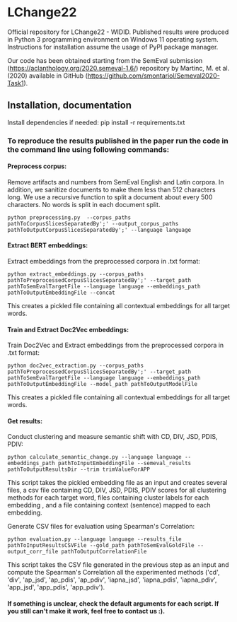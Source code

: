 # LChange22

Official repository for LChange22 - WIDID. Published results were produced in Python 3 programming environment on Windows 11 operating system. Instructions for installation assume the usage of PyPI package manager.<br/>

Our code has been obtained starting from the SemEval submission (https://aclanthology.org/2020.semeval-1.6/) repository by Martinc, M. et al. (2020) available in GitHub (https://github.com/smontariol/Semeval2020-Task1). 

## Installation, documentation ##

Install dependencies if needed: pip install -r requirements.txt

### To reproduce the results published in the paper run the code in the command line using following commands: ###

#### Preprocess corpus:<br/>

Remove artifacts and numbers from SemEval English and Latin corpora.  In addition, we sanitize documents to make them less than 512 characters long. 
We use a recursive function to split a document about every 500 characters. No words is split in each document split.
 
```
python preprocessing.py  --corpus_paths pathToCorpusSlicesSeparatedBy';' --output_corpus_paths pathToOutputCorpusSlicesSeparatedBy';' --language language
```

#### Extract BERT embeddings:<br/>

Extract embeddings from the preprocessed corpora in .txt format:<br/>

```
python extract_embeddings.py --corpus_paths pathToPreprocessedCorpusSlicesSeparatedBy';' --target_path pathToSemEvalTargetFile --language language --embeddings_path pathToOutputEmbeddingFile --concat 
```

This creates a pickled file containing all contextual embeddings for all target words.<br/>

#### Train and Extract Doc2Vec embeddings:<br/>

Train Doc2Vec and Extract embeddings from the preprocessed corpora in .txt format:<br/>

```
python doc2vec_extraction.py --corpus_paths pathToPreprocessedCorpusSlicesSeparatedBy';' --target_path pathToSemEvalTargetFile --language language --embeddings_path pathToOutputEmbeddingFile --model_path pathToOutputModelFile 
```

This creates a pickled file containing all contextual embeddings for all target words.<br/>

#### Get results:<br/>

Conduct clustering and measure semantic shift with CD, DIV, JSD, PDIS, PDIV:<br/>

```
python calculate_semantic_change.py --language language --embeddings_path pathToInputEmbeddingFile --semeval_results pathToOutputResultsDir --trim trimValueForAPP
```

This script takes the pickled embedding file as an input and creates several files, a csv file containing CD, DIV, JSD, PDIS, PDIV scores for all clustering methods for each target word, files containing cluster labels for each embedding , and a file containing context (sentence) mapped to each embedding.<br/>

Generate CSV files for evaluation using Spearman's Correlation:<br/>

```
python evaluation.py --language language --results_file pathToInputResultsCSVFile --gold_path pathToSemEvalGoldFile --output_corr_file pathToOutputCorrelationFile
```

This script takes the CSV file generated in the previous step as an input and compute the Spearman's Correlation all the experimented methods ('cd', 'div', 'ap_jsd', 'ap_pdis', 'ap_pdiv', 'iapna_jsd', 'iapna_pdis', 'iapna_pdiv', 'app_jsd', 'app_pdis', 'app_pdiv').<br/>

#### If something is unclear, check the default arguments for each script. If you still can't make it work, feel free to contact us :).

